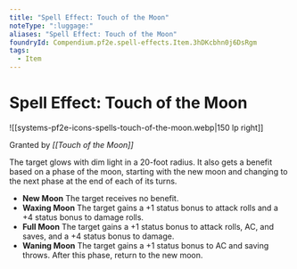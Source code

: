 ```yaml
---
title: "Spell Effect: Touch of the Moon"
noteType: ":luggage:"
aliases: "Spell Effect: Touch of the Moon"
foundryId: Compendium.pf2e.spell-effects.Item.3hDKcbhn0j6DsRgm
tags:
  - Item
---
```


# Spell Effect: Touch of the Moon
![[systems-pf2e-icons-spells-touch-of-the-moon.webp|150 lp right]]

Granted by _[[Touch of the Moon]]_

The target glows with dim light in a 20-foot radius. It also gets a benefit based on a phase of the moon, starting with the new moon and changing to the next phase at the end of each of its turns.

*   **New Moon** The target receives no benefit.
*   **Waxing Moon** The target gains a +1 status bonus to attack rolls and a +4 status bonus to damage rolls.
*   **Full Moon** The target gains a +1 status bonus to attack rolls, AC, and saves, and a +4 status bonus to damage.
*   **Waning Moon** The target gains a +1 status bonus to AC and saving throws. After this phase, return to the new moon.
